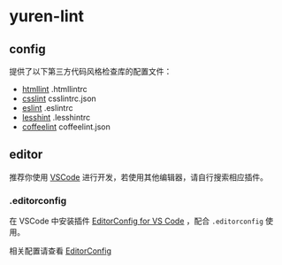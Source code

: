 # yuren-lint

## config

提供了以下第三方代码风格检查库的配置文件：

- [htmllint](https://github.com/htmllint/htmllint/) .htmllintrc
- [csslint](https://github.com/CSSLint/csslint) csslintrc.json
- [eslint](https://github.com/eslint/eslint) .eslintrc
- [lesshint](https://github.com/lesshint/lesshint) .lesshintrc
- [coffeelint](https://github.com/clutchski/coffeelint) coffeelint.json

## editor

推荐你使用 [VSCode](https://code.visualstudio.com/) 进行开发，若使用其他编辑器，请自行搜索相应插件。

### .editorconfig

在 VSCode 中安装插件 [EditorConfig for VS Code](https://marketplace.visualstudio.com/items?itemName=EditorConfig.EditorConfig) ，配合 `.editorconfig` 使用。

相关配置请查看 [EditorConfig](http://editorconfig.org/)
